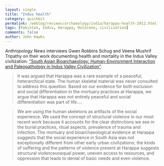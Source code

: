 ```yaml
---
layout: single 
title: "Indus health" 
category: quickbit
permalink: /weblog/reviews/archaeology/india/harappa-health-2012.html
tags: [Pakistan, Indus, Harappa, Holocene, civilization] 
comments: false 
author: John Hawks 
---
```



<em>Anthropology News</em> interviews Gwen Robbins Schug and Veena Mushrif Tripathy on their work documenting health and mortality in the Indus Valley civilization: <a href="http://www.anthropology-news.org/index.php/2012/04/30/south-asian-bioarchaeology-human-environment-interaction-and-paleopathology-in-indus-valley-civilization/">"South Asian Bioarchaeology: Human-Environment Interaction and Paleopathology in Indus Valley Civilization"</a>.

<blockquote>It was argued that Harappa was a rare example of a peaceful, heterarchical state. The human skeletal material was never consulted to address this question. Based on our evidence for both exclusion and social differentiation in the mortuary practices at Harappa, we argue that Harappa was not entirely peaceful and social differentiation was part of life....</blockquote>

<blockquote>We are using the human skeletons as artifacts of the social experience. We used the concept of structural violence in our most recent work because it accounts for the clear distinctions we see in the burial practices, ritual aspects, prevalence of trauma and infection. The mortuary and bioarchaeological evidence at Harappa suggests that the social experience in South Asia was not exceptionally different from other early urban civilizations; the kinds of suffering and the patterns of violence present at Harappa suggests structural violenceunequal power, uneven access to resources, and oppression that leads to denial of basic needs and even violence.</blockquote>

